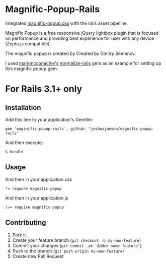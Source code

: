 # Magnific-Popup-Rails

Integrates [magnific-popup.css](http://dimsemenov.com/plugins/magnific-popup/) with the rails asset pipeline.

Magnific Popup is a free responsive jQuery lightbox plugin that is focused on performance and providing best experience for user with any device (Zepto.js compatible).

The magnific popup is created by Created by Dmitry Semenov.

I used [markmcconachie's](https://github.com/markmcconachie) [normalize-rails](https://github.com/markmcconachie/normalize-rails) gem as an example for setting up this magnific popup gem.

# For Rails 3.1+ only

## Installation

Add this line to your application's Gemfile:

    gem 'maginific-popup-rails', github: "joshuajansen/magnific-popup-rails"

And then execute:

    $ bundle

## Usage


And then in your application.css

    *= require magnific-popup
    
And then in your application.js

    //= require magnific-popup

## Contributing

1. Fork it
2. Create your feature branch (`git checkout -b my-new-feature`)
3. Commit your changes (`git commit -am 'Added some feature'`)
4. Push to the branch (`git push origin my-new-feature`)
5. Create new Pull Request
